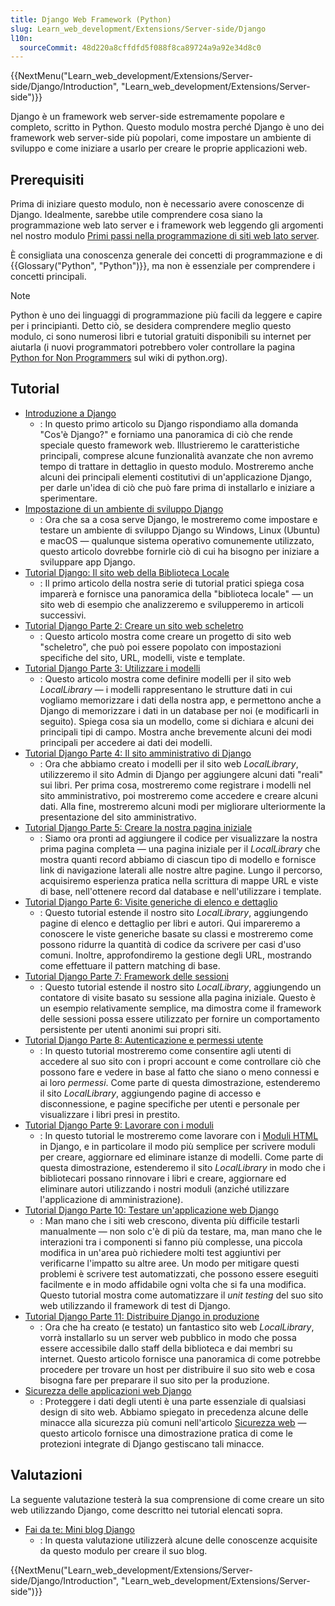 ```yaml
---
title: Django Web Framework (Python)
slug: Learn_web_development/Extensions/Server-side/Django
l10n:
  sourceCommit: 48d220a8cffdfd5f088f8ca89724a9a92e34d8c0
---
```


{{NextMenu("Learn_web_development/Extensions/Server-side/Django/Introduction", "Learn_web_development/Extensions/Server-side")}}

Django è un framework web server-side estremamente popolare e completo, scritto in Python. Questo modulo mostra perché Django è uno dei framework web server-side più popolari, come impostare un ambiente di sviluppo e come iniziare a usarlo per creare le proprie applicazioni web.

## Prerequisiti

Prima di iniziare questo modulo, non è necessario avere conoscenze di Django. Idealmente, sarebbe utile comprendere cosa siano la programmazione web lato server e i framework web leggendo gli argomenti nel nostro modulo [Primi passi nella programmazione di siti web lato server](/it/docs/Learn_web_development/Extensions/Server-side/First_steps).

È consigliata una conoscenza generale dei concetti di programmazione e di {{Glossary("Python", "Python")}}, ma non è essenziale per comprendere i concetti principali.

> [!NOTE]
> Python è uno dei linguaggi di programmazione più facili da leggere e capire per i principianti. Detto ciò, se desidera comprendere meglio questo modulo, ci sono numerosi libri e tutorial gratuiti disponibili su internet per aiutarla (i nuovi programmatori potrebbero voler controllare la pagina [Python for Non Programmers](https://wiki.python.org/moin/BeginnersGuide/NonProgrammers) sul wiki di python.org).

## Tutorial

- [Introduzione a Django](/it/docs/Learn_web_development/Extensions/Server-side/Django/Introduction)
  - : In questo primo articolo su Django rispondiamo alla domanda "Cos'è Django?" e forniamo una panoramica di ciò che rende speciale questo framework web. Illustrieremo le caratteristiche principali, comprese alcune funzionalità avanzate che non avremo tempo di trattare in dettaglio in questo modulo. Mostreremo anche alcuni dei principali elementi costitutivi di un'applicazione Django, per darle un'idea di ciò che può fare prima di installarlo e iniziare a sperimentare.
- [Impostazione di un ambiente di sviluppo Django](/it/docs/Learn_web_development/Extensions/Server-side/Django/development_environment)
  - : Ora che sa a cosa serve Django, le mostreremo come impostare e testare un ambiente di sviluppo Django su Windows, Linux (Ubuntu) e macOS — qualunque sistema operativo comunemente utilizzato, questo articolo dovrebbe fornirle ciò di cui ha bisogno per iniziare a sviluppare app Django.
- [Tutorial Django: Il sito web della Biblioteca Locale](/it/docs/Learn_web_development/Extensions/Server-side/Django/Tutorial_local_library_website)
  - : Il primo articolo della nostra serie di tutorial pratici spiega cosa imparerà e fornisce una panoramica della "biblioteca locale" — un sito web di esempio che analizzeremo e svilupperemo in articoli successivi.
- [Tutorial Django Parte 2: Creare un sito web scheletro](/it/docs/Learn_web_development/Extensions/Server-side/Django/skeleton_website)
  - : Questo articolo mostra come creare un progetto di sito web "scheletro", che può poi essere popolato con impostazioni specifiche del sito, URL, modelli, viste e template.
- [Tutorial Django Parte 3: Utilizzare i modelli](/it/docs/Learn_web_development/Extensions/Server-side/Django/Models)
  - : Questo articolo mostra come definire modelli per il sito web _LocalLibrary_ — i modelli rappresentano le strutture dati in cui vogliamo memorizzare i dati della nostra app, e permettono anche a Django di memorizzare i dati in un database per noi (e modificarli in seguito). Spiega cosa sia un modello, come si dichiara e alcuni dei principali tipi di campo. Mostra anche brevemente alcuni dei modi principali per accedere ai dati dei modelli.
- [Tutorial Django Parte 4: Il sito amministrativo di Django](/it/docs/Learn_web_development/Extensions/Server-side/Django/Admin_site)
  - : Ora che abbiamo creato i modelli per il sito web _LocalLibrary_, utilizzeremo il sito Admin di Django per aggiungere alcuni dati "reali" sui libri. Per prima cosa, mostreremo come registrare i modelli nel sito amministrativo, poi mostreremo come accedere e creare alcuni dati. Alla fine, mostreremo alcuni modi per migliorare ulteriormente la presentazione del sito amministrativo.
- [Tutorial Django Parte 5: Creare la nostra pagina iniziale](/it/docs/Learn_web_development/Extensions/Server-side/Django/Home_page)
  - : Siamo ora pronti ad aggiungere il codice per visualizzare la nostra prima pagina completa — una pagina iniziale per il _LocalLibrary_ che mostra quanti record abbiamo di ciascun tipo di modello e fornisce link di navigazione laterali alle nostre altre pagine. Lungo il percorso, acquisiremo esperienza pratica nella scrittura di mappe URL e viste di base, nell'ottenere record dal database e nell'utilizzare i template.
- [Tutorial Django Parte 6: Visite generiche di elenco e dettaglio](/it/docs/Learn_web_development/Extensions/Server-side/Django/Generic_views)
  - : Questo tutorial estende il nostro sito _LocalLibrary_, aggiungendo pagine di elenco e dettaglio per libri e autori. Qui impareremo a conoscere le viste generiche basate su classi e mostreremo come possono ridurre la quantità di codice da scrivere per casi d'uso comuni. Inoltre, approfondiremo la gestione degli URL, mostrando come effettuare il pattern matching di base.
- [Tutorial Django Parte 7: Framework delle sessioni](/it/docs/Learn_web_development/Extensions/Server-side/Django/Sessions)
  - : Questo tutorial estende il nostro sito _LocalLibrary_, aggiungendo un contatore di visite basato su sessione alla pagina iniziale. Questo è un esempio relativamente semplice, ma dimostra come il framework delle sessioni possa essere utilizzato per fornire un comportamento persistente per utenti anonimi sui propri siti.
- [Tutorial Django Parte 8: Autenticazione e permessi utente](/it/docs/Learn_web_development/Extensions/Server-side/Django/Authentication)
  - : In questo tutorial mostreremo come consentire agli utenti di accedere al suo sito con i propri account e come controllare ciò che possono fare e vedere in base al fatto che siano o meno connessi e ai loro _permessi_. Come parte di questa dimostrazione, estenderemo il sito _LocalLibrary_, aggiungendo pagine di accesso e disconnessione, e pagine specifiche per utenti e personale per visualizzare i libri presi in prestito.
- [Tutorial Django Parte 9: Lavorare con i moduli](/it/docs/Learn_web_development/Extensions/Server-side/Django/Forms)
  - : In questo tutorial le mostreremo come lavorare con i [Moduli HTML](/it/docs/Learn_web_development/Extensions/Forms) in Django, e in particolare il modo più semplice per scrivere moduli per creare, aggiornare ed eliminare istanze di modelli. Come parte di questa dimostrazione, estenderemo il sito _LocalLibrary_ in modo che i bibliotecari possano rinnovare i libri e creare, aggiornare ed eliminare autori utilizzando i nostri moduli (anziché utilizzare l'applicazione di amministrazione).
- [Tutorial Django Parte 10: Testare un'applicazione web Django](/it/docs/Learn_web_development/Extensions/Server-side/Django/Testing)
  - : Man mano che i siti web crescono, diventa più difficile testarli manualmente — non solo c'è di più da testare, ma, man mano che le interazioni tra i componenti si fanno più complesse, una piccola modifica in un'area può richiedere molti test aggiuntivi per verificarne l'impatto su altre aree. Un modo per mitigare questi problemi è scrivere test automatizzati, che possono essere eseguiti facilmente e in modo affidabile ogni volta che si fa una modifica. Questo tutorial mostra come automatizzare il _unit testing_ del suo sito web utilizzando il framework di test di Django.
- [Tutorial Django Parte 11: Distribuire Django in produzione](/it/docs/Learn_web_development/Extensions/Server-side/Django/Deployment)
  - : Ora che ha creato (e testato) un fantastico sito web _LocalLibrary_, vorrà installarlo su un server web pubblico in modo che possa essere accessibile dallo staff della biblioteca e dai membri su internet. Questo articolo fornisce una panoramica di come potrebbe procedere per trovare un host per distribuire il suo sito web e cosa bisogna fare per preparare il suo sito per la produzione.
- [Sicurezza delle applicazioni web Django](/it/docs/Learn_web_development/Extensions/Server-side/Django/web_application_security)
  - : Proteggere i dati degli utenti è una parte essenziale di qualsiasi design di sito web. Abbiamo spiegato in precedenza alcune delle minacce alla sicurezza più comuni nell'articolo [Sicurezza web](/it/docs/Web/Security) — questo articolo fornisce una dimostrazione pratica di come le protezioni integrate di Django gestiscano tali minacce.

## Valutazioni

La seguente valutazione testerà la sua comprensione di come creare un sito web utilizzando Django, come descritto nei tutorial elencati sopra.

- [Fai da te: Mini blog Django](/it/docs/Learn_web_development/Extensions/Server-side/Django/django_assessment_blog)
  - : In questa valutazione utilizzerà alcune delle conoscenze acquisite da questo modulo per creare il suo blog.

{{NextMenu("Learn_web_development/Extensions/Server-side/Django/Introduction", "Learn_web_development/Extensions/Server-side")}}
